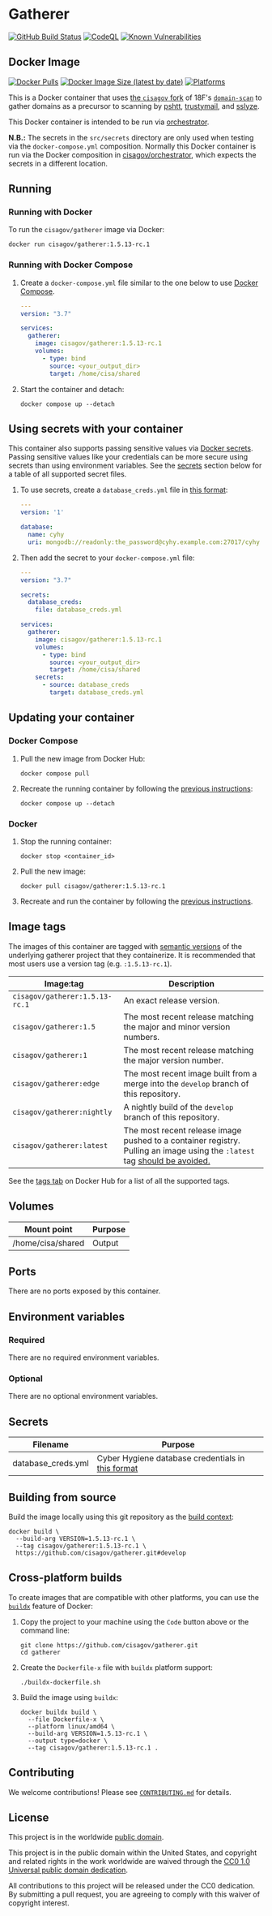 # Gatherer #

[![GitHub Build Status](https://github.com/cisagov/gatherer/workflows/build/badge.svg)](https://github.com/cisagov/gatherer/actions)
[![CodeQL](https://github.com/cisagov/gatherer/workflows/CodeQL/badge.svg)](https://github.com/cisagov/gatherer/actions/workflows/codeql-analysis.yml)
[![Known Vulnerabilities](https://snyk.io/test/github/cisagov/gatherer/badge.svg)](https://snyk.io/test/github/cisagov/gatherer)

## Docker Image ##

[![Docker Pulls](https://img.shields.io/docker/pulls/cisagov/gatherer)](https://hub.docker.com/r/cisagov/gatherer)
[![Docker Image Size (latest by date)](https://img.shields.io/docker/image-size/cisagov/gatherer)](https://hub.docker.com/r/cisagov/gatherer)
[![Platforms](https://img.shields.io/badge/platforms-amd64%20%7C%20arm%2Fv6%20%7C%20arm%2Fv7%20%7C%20arm64%20%7C%20ppc64le%20%7C%20s390x-blue)](https://hub.docker.com/r/cisagov/gatherer/tags)

This is a Docker container that uses [the `cisagov`
fork](https://github.com/cisagov/domain-scan) of 18F's
[`domain-scan`](https://github.com/18F/domain-scan) to gather domains
as a precursor to scanning by
[pshtt](https://github.com/cisagov/pshtt),
[trustymail](https://github.com/cisagov/trustymail), and
[sslyze](https://github.com/nabla-c0d3/sslyze).

This Docker container is intended to be run via
[orchestrator](https://github.com/cisagov/orchestrator).

**N.B.:** The secrets in the `src/secrets` directory are only used
when testing via the `docker-compose.yml` composition.  Normally this
Docker container is run via the Docker composition in
[cisagov/orchestrator](https://github.com/cisagov/orchestrator), which
expects the secrets in a different location.

## Running ##

### Running with Docker ###

To run the `cisagov/gatherer` image via Docker:

```console
docker run cisagov/gatherer:1.5.13-rc.1
```

### Running with Docker Compose ###

1. Create a `docker-compose.yml` file similar to the one below to use [Docker Compose](https://docs.docker.com/compose/).

    ```yaml
    ---
    version: "3.7"

    services:
      gatherer:
        image: cisagov/gatherer:1.5.13-rc.1
        volumes:
          - type: bind
            source: <your_output_dir>
            target: /home/cisa/shared
    ```

1. Start the container and detach:

    ```console
    docker compose up --detach
    ```

## Using secrets with your container ##

This container also supports passing sensitive values via [Docker
secrets](https://docs.docker.com/engine/swarm/secrets/).  Passing sensitive
values like your credentials can be more secure using secrets than using
environment variables.  See the
[secrets](#secrets) section below for a table of all supported secret files.

1. To use secrets, create a `database_creds.yml` file in [this
   format](https://github.com/cisagov/mongo-db-from-config#usage):

    ```yml
    ---
    version: '1'

    database:
      name: cyhy
      uri: mongodb://readonly:the_password@cyhy.example.com:27017/cyhy

    ```

1. Then add the secret to your `docker-compose.yml` file:

    ```yaml
    ---
    version: "3.7"

    secrets:
      database_creds:
        file: database_creds.yml

    services:
      gatherer:
        image: cisagov/gatherer:1.5.13-rc.1
        volumes:
          - type: bind
            source: <your_output_dir>
            target: /home/cisa/shared
        secrets:
          - source: database_creds
            target: database_creds.yml
    ```

## Updating your container ##

### Docker Compose ###

1. Pull the new image from Docker Hub:

    ```console
    docker compose pull
    ```

1. Recreate the running container by following the [previous instructions](#running-with-docker-compose):

    ```console
    docker compose up --detach
    ```

### Docker ###

1. Stop the running container:

    ```console
    docker stop <container_id>
    ```

1. Pull the new image:

    ```console
    docker pull cisagov/gatherer:1.5.13-rc.1
    ```

1. Recreate and run the container by following the [previous instructions](#running-with-docker).

## Image tags ##

The images of this container are tagged with [semantic
versions](https://semver.org) of the underlying gatherer project that they
containerize.  It is recommended that most users use a version tag (e.g.
`:1.5.13-rc.1`).

| Image:tag | Description |
|-----------|-------------|
|`cisagov/gatherer:1.5.13-rc.1`| An exact release version. |
|`cisagov/gatherer:1.5`| The most recent release matching the major and minor version numbers. |
|`cisagov/gatherer:1`| The most recent release matching the major version number. |
|`cisagov/gatherer:edge` | The most recent image built from a merge into the `develop` branch of this repository. |
|`cisagov/gatherer:nightly` | A nightly build of the `develop` branch of this repository. |
|`cisagov/gatherer:latest`| The most recent release image pushed to a container registry.  Pulling an image using the `:latest` tag [should be avoided.](https://vsupalov.com/docker-latest-tag/) |

See the [tags tab](https://hub.docker.com/r/cisagov/gatherer/tags) on Docker
Hub for a list of all the supported tags.

## Volumes ##

| Mount point | Purpose        |
|-------------|----------------|
| /home/cisa/shared | Output |

## Ports ##

There are no ports exposed by this container.

<!-- The following ports are exposed by this container: -->

<!-- | Port | Purpose        | -->
<!-- |------|----------------| -->
<!-- | 8080 | Example only; nothing is actually listening on the port | -->

<!-- The sample [Docker composition](docker-compose.yml) publishes the -->
<!-- exposed port at 8080. -->

## Environment variables ##

### Required ###

There are no required environment variables.

<!--
| Name  | Purpose | Default |
|-------|---------|---------|
| `REQUIRED_VARIABLE` | Describe its purpose. | `null` |
-->

### Optional ###

There are no optional environment variables.

<!--
| Name  | Purpose | Default |
|-------|---------|---------|
| `OPTIONAL_VARIABLE` | Describe its purpose. | `null` |
-->

## Secrets ##

| Filename      | Purpose              |
|---------------|----------------------|
| database_creds.yml | Cyber Hygiene database credentials in [this format](https://github.com/cisagov/mongo-db-from-config#usage) |

## Building from source ##

Build the image locally using this git repository as the [build context](https://docs.docker.com/engine/reference/commandline/build/#git-repositories):

```console
docker build \
  --build-arg VERSION=1.5.13-rc.1 \
  --tag cisagov/gatherer:1.5.13-rc.1 \
  https://github.com/cisagov/gatherer.git#develop
```

## Cross-platform builds ##

To create images that are compatible with other platforms, you can use the
[`buildx`](https://docs.docker.com/buildx/working-with-buildx/) feature of
Docker:

1. Copy the project to your machine using the `Code` button above
   or the command line:

    ```console
    git clone https://github.com/cisagov/gatherer.git
    cd gatherer
    ```

1. Create the `Dockerfile-x` file with `buildx` platform support:

    ```console
    ./buildx-dockerfile.sh
    ```

1. Build the image using `buildx`:

    ```console
    docker buildx build \
      --file Dockerfile-x \
      --platform linux/amd64 \
      --build-arg VERSION=1.5.13-rc.1 \
      --output type=docker \
      --tag cisagov/gatherer:1.5.13-rc.1 .
    ```

## Contributing ##

We welcome contributions!  Please see [`CONTRIBUTING.md`](CONTRIBUTING.md) for
details.

## License ##

This project is in the worldwide [public domain](LICENSE).

This project is in the public domain within the United States, and
copyright and related rights in the work worldwide are waived through
the [CC0 1.0 Universal public domain
dedication](https://creativecommons.org/publicdomain/zero/1.0/).

All contributions to this project will be released under the CC0
dedication. By submitting a pull request, you are agreeing to comply
with this waiver of copyright interest.

